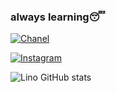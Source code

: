 ### always learning😴


[![Chanel](https://img.shields.io/badge/YouTube-FF0000?style=for-the-badge&logo=youtube&logoColor=white)](https://www.youtube.com/channel/UCOocUkRDQ31fxB_4crlIweA)

[![Instagram](https://img.shields.io/badge/Instagram-E4405F?style=for-the-badge&logo=instagram&logoColor=white)](https://www.instagram.com/alandesu__/)

![Lino GitHub stats](https://github-readme-stats.vercel.app/api?username=Lino404&show_icons=true&theme=radical)
